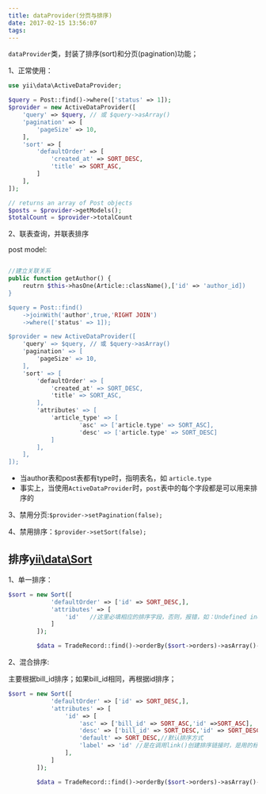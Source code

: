 ```yaml
---
title: dataProvider(分页与排序)
date: 2017-02-15 13:56:07
tags:
---
```


`dataProvider`类，封装了排序(sort)和分页(pagination)功能；

1、正常使用：

```php
use yii\data\ActiveDataProvider;

$query = Post::find()->where(['status' => 1]);
$provider = new ActiveDataProvider([
    'query' => $query, // 或 $query->asArray()
    'pagination' => [
        'pageSize' => 10,
    ],
    'sort' => [
        'defaultOrder' => [
            'created_at' => SORT_DESC,
            'title' => SORT_ASC, 
        ]
    ],
]);

// returns an array of Post objects
$posts = $provider->getModels();
$totalCount = $provider->totalCount
```


2、联表查询，并联表排序

post model:

```php

//建立关联关系
public function getAuthor() {
    reutrn $this->hasOne(Article::className(),['id' => 'author_id])
}

$query = Post::find()
    ->joinWith('author',true,'RIGHT JOIN')
    ->where(['status' => 1]);

$provider = new ActiveDataProvider([
    'query' => $query, // 或 $query->asArray()
    'pagination' => [
        'pageSize' => 10,
    ],
    'sort' => [
        'defaultOrder' => [
            'created_at' => SORT_DESC,
            'title' => SORT_ASC, 
        ],
        'attributes' => [
            'article_type' => [
                	'asc' => ['article.type' => SORT_ASC],
                    'desc' => ['article.type' => SORT_DESC]
            ]  
        ],
    ],
]);

```

 + 当author表和post表都有type时，指明表名，如 `article.type`
 + 事实上，当使用`ActiveDataProvider`时，`post`表中的每个字段都是可以用来排序的


3、禁用分页:`$provider->setPagination(false);`

4、禁用排序：`$provider->setSort(false);`



## 排序[yii\data\Sort ](http://www.yiiframework.com/doc-2.0/yii-data-sort.html)

1、单一排序：

```php
$sort = new Sort([
			'defaultOrder' => ['id' => SORT_DESC,],
			'attributes' => [
				'id'   //这里必填相应的排序字段，否则，报错，如：Undefined index: id
			]
		]);

		$data = TradeRecord::find()->orderBy($sort->orders)->asArray()->all();

```

2、混合排序:

主要根据bill_id排序；如果bill_id相同，再根据id排序；

```php
$sort = new Sort([
			'defaultOrder' => ['id' => SORT_DESC,],
			'attributes' => [
				'id' => [
					'asc' => ['bill_id' => SORT_ASC,'id' =>SORT_ASC],
					'desc' => ['bill_id' => SORT_DESC,'id' => SORT_DESC],
					'default' => SORT_DESC,//默认排序方式
					'label' => 'id' //是在调用link()创建排序链接时，是用的标签
				],
			]
		]);

		$data = TradeRecord::find()->orderBy($sort->orders)->asArray()->all();
```











